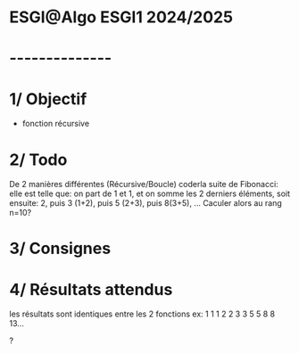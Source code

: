 # ESGI@Algo ESGI1 2024/2025
# --------------
# 1/ Objectif
- fonction récursive

# 2/ Todo
De 2 manières différentes (Récursive/Boucle) coderla suite de Fibonacci: elle est telle que:
on part de 1 et 1, et on somme les 2 derniers éléments, soit ensuite:
2, puis 3 (1+2), puis 5 (2+3), puis 8(3+5), ...
Caculer alors au rang n=10?

# 3/ Consignes


# 4/ Résultats attendus
les résultats sont identiques entre les 2 fonctions
ex:
1 1
  1 2 
    2 3
      3 5
        5 8
          8 13...

?     
